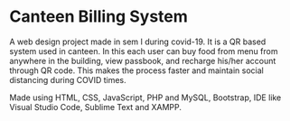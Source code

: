 # Canteen Billing System

A web design project made in sem I during covid-19.
It is a QR based system used in canteen. In this each user can buy food from menu from anywhere in the building, view passbook, and recharge his/her account through QR code. This makes the process faster and maintain social distancing during COVID times.

Made using HTML, CSS, JavaScript, PHP and MySQL, Bootstrap, IDE like Visual Studio Code, Sublime Text and XAMPP.
